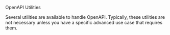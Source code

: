 OpenAPI Utilities

Several utilities are available to handle OpenAPI. Typically, these utilities are not necessary unless you have a specific advanced use case that requires them.